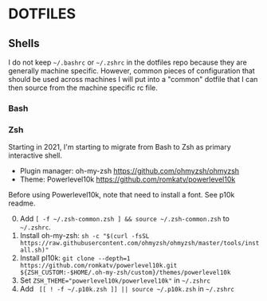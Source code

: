 # DOTFILES




## Shells

I do not keep `~/.bashrc` or `~/.zshrc` in the dotfiles repo because they are generally machine
specific. However, common pieces of configuration that should be used across machines I will put
into a "common" dotfile that I can then source from the machine specific rc file.

### Bash


### Zsh

Starting in 2021, I'm starting to migrate from Bash to Zsh as primary interactive shell.

- Plugin manager: oh-my-zsh https://github.com/ohmyzsh/ohmyzsh 
- Theme: Powerlevel10k https://github.com/romkatv/powerlevel10k

Before using Powerlevel10k, note that need to install a font. See p10k readme.

0. Add `[ -f ~/.zsh-common.zsh ] && source ~/.zsh-common.zsh` to `~/.zshrc`.
1. Install oh-my-zsh: `sh -c "$(curl -fsSL https://raw.githubusercontent.com/ohmyzsh/ohmyzsh/master/tools/install.sh)"`
2. Install pl10k: `git clone --depth=1 https://github.com/romkatv/powerlevel10k.git ${ZSH_CUSTOM:-$HOME/.oh-my-zsh/custom}/themes/powerlevel10k`
3. Set `ZSH_THEME="powerlevel10k/powerlevel10k"` in `~/.zshrc`
4. Add ` [[ ! -f ~/.p10k.zsh ]] || source ~/.p10k.zsh` in `~/.zshrc`

